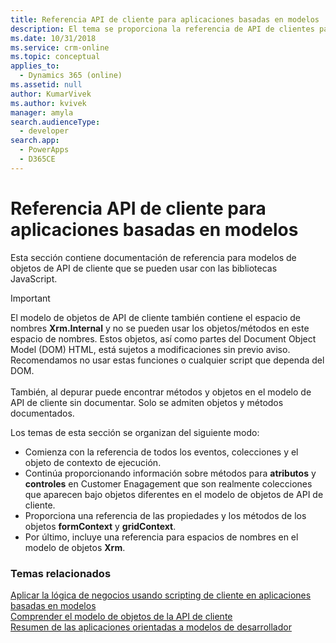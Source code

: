 ```yaml
---
title: Referencia API de cliente para aplicaciones basadas en modelos | MicrosoftDocs
description: El tema se proporciona la referencia de API de clientes para aplicaciones basadas en modelos.
ms.date: 10/31/2018
ms.service: crm-online
ms.topic: conceptual
applies_to:
  - Dynamics 365 (online)
ms.assetid: null
author: KumarVivek
ms.author: kvivek
manager: amyla
search.audienceType:
  - developer
search.app:
  - PowerApps
  - D365CE
---
```

# <a name="client-api-reference-for-model-driven-apps"></a>Referencia API de cliente para aplicaciones basadas en modelos



Esta sección contiene documentación de referencia para modelos de objetos de API de cliente que se pueden usar con las bibliotecas JavaScript.

> [!IMPORTANT]
> El modelo de objetos de API de cliente también contiene el espacio de nombres **Xrm.Internal** y no se pueden usar los objetos/métodos en este espacio de nombres. Estos objetos, así como partes del Document Object Model (DOM) HTML, está sujetos a modificaciones sin previo aviso. Recomendamos no usar estas funciones o cualquier script que dependa del DOM.<br/><br/>
También, al depurar puede encontrar métodos y objetos en el modelo de API de cliente sin documentar. Solo se admiten objetos y métodos documentados.

Los temas de esta sección se organizan del siguiente modo:
- Comienza con la referencia de todos los eventos, colecciones y el objeto de contexto de ejecución.
- Continúa proporcionando información sobre métodos para **atributos** y **controles** en Customer Enagagement que son realmente colecciones que aparecen bajo objetos diferentes en el modelo de objetos de API de cliente.
- Proporciona una referencia de las propiedades y los métodos de los objetos **formContext** y **gridContext**.
- Por último, incluye una referencia para espacios de nombres en el modelo de objetos **Xrm**. 

### <a name="related-topics"></a>Temas relacionados

[Aplicar la lógica de negocios usando scripting de cliente en aplicaciones basadas en modelos](../client-scripting.md)<br/>
[Comprender el modelo de objetos de la API de cliente](understand-clientapi-object-model.md)<br/>
[Resumen de las aplicaciones orientadas a modelos de desarrollador](../overview.md)
